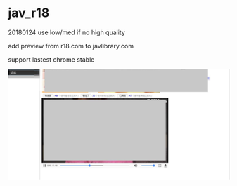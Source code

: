 # jav_r18

20180124 use low/med if no high quality

add preview from r18.com to javlibrary.com

support lastest chrome stable

![](https://raw.githubusercontent.com/tkkcc/jav_r18/master/include/DeepinScreenshot_select-area_20180113201257.jpg)

